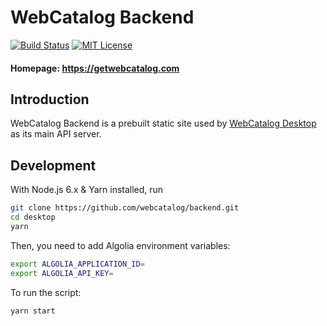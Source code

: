 # WebCatalog Backend
[![Build Status](https://travis-ci.org/webcatalog/webcatalog-backend.svg?branch=master)](https://travis-ci.org/webcatalog/webcatalog-backend)
[![MIT License](http://img.shields.io/:license-mit-blue.svg)](https://github.com/webcatalog/webcatalog-backend/blob/master/LICENSE)


#### Homepage: https://getwebcatalog.com


## Introduction
WebCatalog Backend is a prebuilt static site used by [WebCatalog Desktop](https://github.com/webcatalog/desktop) as its main API server.

## Development
With Node.js 6.x & Yarn installed, run

```bash
git clone https://github.com/webcatalog/backend.git
cd desktop
yarn
```

Then, you need to add Algolia environment variables:
```bash
export ALGOLIA_APPLICATION_ID=
export ALGOLIA_API_KEY=
```

To run the script:
```bash
yarn start
```

